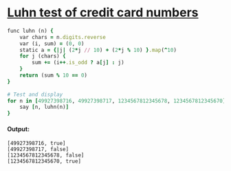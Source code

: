 [1]: http://rosettacode.org/wiki/Luhn_test_of_credit_card_numbers

# [Luhn test of credit card numbers][1]

```ruby
func luhn (n) {
    var chars = n.digits.reverse
    var (i, sum) = (0, 0)
    static a = {|j| (2*j // 10) + (2*j % 10) }.map(^10)
    for j (chars) {
        sum += (i++.is_odd ? a[j] : j)
    }
    return (sum % 10 == 0)
}
 
# Test and display
for n in [49927398716, 49927398717, 1234567812345678, 1234567812345670] {
    say [n, luhn(n)]
}
```

#### Output:
```
[49927398716, true]
[49927398717, false]
[1234567812345678, false]
[1234567812345670, true]
```
